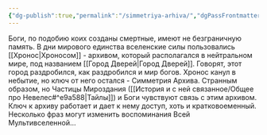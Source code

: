 ```yaml
---
{"dg-publish":true,"permalink":"/simmetriya-arhiva/","dgPassFrontmatter":true}
---
```


Боги, по подобию коих созданы смертные, имеют не безграничную память. В дни мирового единства вселенские силы пользовались [[Хронос\|Хроносом]] - архивом, который располагался в нейтральном мире, под названием [[Город Дверей\|Город Дверей]]. Говорят, этот город раздробился, как раздробился и мир богов. Хронос канул в небытие, но ключ от него остался - Симметрия Архива. Странным образом, но Частицы Мироздания ([[История и с ней связанное/Общее про Невелес#^e9a588\|Тайлы]]) и Боги чувствуют связь с этим архивом. Ключ к архиву работает и дает к нему доступ, хоть и кратковоеменный. Несколько фраз могут изменить воспоминания Всей Мультивселенной…